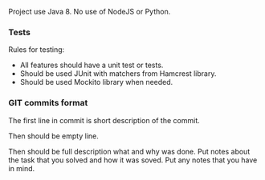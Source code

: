 Project use Java 8. No use of NodeJS or Python.



### Tests

Rules for testing:
- All features should have a unit test or tests.
- Should be used JUnit with matchers from Hamcrest library.
- Should be used Mockito library when needed.



### GIT commits format

The first line in commit is short description of the commit.

Then should be empty line.

Then should be full description what and why was done. Put notes about the task that you solved and how it was soved. Put any notes that you have in mind.